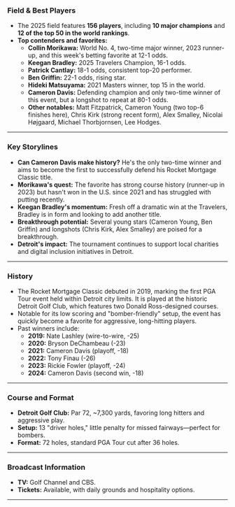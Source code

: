 ### **Field & Best Players**

- The 2025 field features **156 players**, including **10 major champions** and **12 of the top 50 in the world rankings**.
- **Top contenders and favorites:**
  - **Collin Morikawa:** World No. 4, two-time major winner, 2023 runner-up, and this week's betting favorite at 12-1 odds.
  - **Keegan Bradley:** 2025 Travelers Champion, 16-1 odds.
  - **Patrick Cantlay:** 18-1 odds, consistent top-20 performer.
  - **Ben Griffin:** 22-1 odds, rising star.
  - **Hideki Matsuyama:** 2021 Masters winner, top 15 in the world.
  - **Cameron Davis:** Defending champion and only two-time winner of this event, but a longshot to repeat at 80-1 odds.
  - **Other notables:** Matt Fitzpatrick, Cameron Young (two top-6 finishes here), Chris Kirk (strong recent form), Alex Smalley, Nicolai Højgaard, Michael Thorbjornsen, Lee Hodges.

---

### **Key Storylines**

- **Can Cameron Davis make history?** He's the only two-time winner and aims to become the first to successfully defend his Rocket Mortgage Classic title.
- **Morikawa's quest:** The favorite has strong course history (runner-up in 2023) but hasn't won in the U.S. since 2021 and has struggled with putting recently.
- **Keegan Bradley's momentum:** Fresh off a dramatic win at the Travelers, Bradley is in form and looking to add another title.
- **Breakthrough potential:** Several young stars (Cameron Young, Ben Griffin) and longshots (Chris Kirk, Alex Smalley) are poised for a breakthrough.
- **Detroit's impact:** The tournament continues to support local charities and digital inclusion initiatives in Detroit.

---

### **History**

- The Rocket Mortgage Classic debuted in 2019, marking the first PGA Tour event held within Detroit city limits. It is played at the historic Detroit Golf Club, which features two Donald Ross-designed courses.
- Notable for its low scoring and "bomber-friendly" setup, the event has quickly become a favorite for aggressive, long-hitting players.
- Past winners include:
  - **2019:** Nate Lashley (wire-to-wire, -25)
  - **2020:** Bryson DeChambeau (-23)
  - **2021:** Cameron Davis (playoff, -18)
  - **2022:** Tony Finau (-26)
  - **2023:** Rickie Fowler (playoff, -24)
  - **2024:** Cameron Davis (second win, -18)

---

### **Course and Format**

- **Detroit Golf Club:** Par 72, ~7,300 yards, favoring long hitters and aggressive play.
- **Setup:** 13 "driver holes," little penalty for missed fairways—perfect for bombers.
- **Format:** 72 holes, standard PGA Tour cut after 36 holes.

---

### **Broadcast Information**

- **TV:** Golf Channel and CBS.
- **Tickets:** Available, with daily grounds and hospitality options.

---
